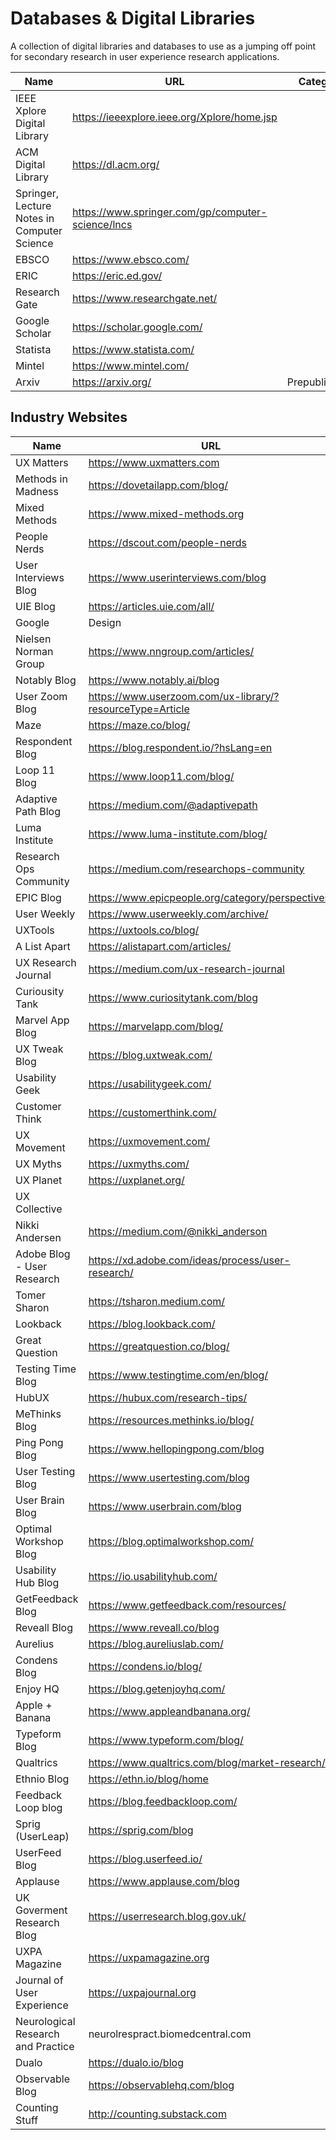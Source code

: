 # Databases & Digital Libraries

A collection of digital libraries and databases to use as a jumping off point for secondary research in user experience research applications.

| Name | URL | Category |
| --- | --- | --- |
| IEEE Xplore Digital Library | https://ieeexplore.ieee.org/Xplore/home.jsp |  |
| ACM Digital Library | https://dl.acm.org/ |  |
| Springer, Lecture Notes in Computer Science | https://www.springer.com/gp/computer-science/lncs |  |
| EBSCO | https://www.ebsco.com/ |  |
| ERIC | https://eric.ed.gov/ |  |
| Research Gate | https://www.researchgate.net/ |  |
| Google Scholar | https://scholar.google.com/ |  |
| Statista | https://www.statista.com/ |  |
| Mintel | https://www.mintel.com/ |  |
| Arxiv | https://arxiv.org/ | Prepublication |

## Industry Websites

| Name | URL | Category |
| --- | --- | --- |
| UX Matters | https://www.uxmatters.com |  |
| Methods in Madness | https://dovetailapp.com/blog/ |  |
| Mixed Methods | https://www.mixed-methods.org |  |
| People Nerds | https://dscout.com/people-nerds |  |
| User Interviews Blog | https://www.userinterviews.com/blog |  |
| UIE Blog | https://articles.uie.com/all/ |  |
| Google | Design | https://design.google |  |
| Nielsen Norman Group | https://www.nngroup.com/articles/ |  |
| Notably Blog | https://www.notably.ai/blog |  |
| User Zoom Blog | https://www.userzoom.com/ux-library/?resourceType=Article |  |
| Maze | https://maze.co/blog/ |  |
| Respondent Blog | https://blog.respondent.io/?hsLang=en |  |
| Loop 11 Blog | https://www.loop11.com/blog/ |  |
| Adaptive Path Blog | https://medium.com/@adaptivepath |  |
| Luma Institute | https://www.luma-institute.com/blog/ |  |
| Research Ops Community | https://medium.com/researchops-community |  |
| EPIC Blog | https://www.epicpeople.org/category/perspectives/ |  |
| User Weekly  | https://www.userweekly.com/archive/ |  |
| UXTools | https://uxtools.co/blog/ |  |
| A List Apart | https://alistapart.com/articles/ |  |
| UX Research Journal | https://medium.com/ux-research-journal |  |
| Curiousity Tank | https://www.curiositytank.com/blog |  |
| Marvel App Blog | https://marvelapp.com/blog/ |  |
| UX Tweak Blog | https://blog.uxtweak.com/ |  |
| Usability Geek | https://usabilitygeek.com/ |  |
| Customer Think | https://customerthink.com/ |  |
| UX Movement | https://uxmovement.com/ |  |
| UX Myths | https://uxmyths.com/ |  |
| UX Planet | https://uxplanet.org/ |  |
| UX Collective |  |  |
| Nikki Andersen | https://medium.com/@nikki_anderson |  |
| Adobe Blog - User Research | https://xd.adobe.com/ideas/process/user-research/ |  |
| Tomer Sharon | https://tsharon.medium.com/ |  |
| Lookback | https://blog.lookback.com/ |  |
| Great Question | https://greatquestion.co/blog/ |  |
| Testing Time Blog | https://www.testingtime.com/en/blog/ |  |
| HubUX | https://hubux.com/research-tips/ |  |
| MeThinks Blog | https://resources.methinks.io/blog/ |  |
| Ping Pong Blog | https://www.hellopingpong.com/blog |  |
| User Testing Blog | https://www.usertesting.com/blog |  |
| User Brain Blog | https://www.userbrain.com/blog |  |
| Optimal Workshop Blog | https://blog.optimalworkshop.com/ |  |
| Usability Hub Blog | https://io.usabilityhub.com/ |  |
| GetFeedback Blog  | https://www.getfeedback.com/resources/ |  |
| Reveall Blog | https://www.reveall.co/blog |  |
| Aurelius | https://blog.aureliuslab.com/ |  |
| Condens Blog | https://condens.io/blog/ |  |
| Enjoy HQ | https://blog.getenjoyhq.com/ |  |
| Apple + Banana  | https://www.appleandbanana.org/ |  |
| Typeform Blog | https://www.typeform.com/blog/ |  |
| Qualtrics | https://www.qualtrics.com/blog/market-research/ |  |
| Ethnio Blog | https://ethn.io/blog/home |  |
| Feedback Loop blog | https://blog.feedbackloop.com/ |  |
| Sprig (UserLeap) | https://sprig.com/blog |  |
| UserFeed Blog | https://blog.userfeed.io/ |  |
| Applause | https://www.applause.com/blog |  |
| UK Goverment Research Blog | https://userresearch.blog.gov.uk/ |  |
| UXPA Magazine | https://uxpamagazine.org |  |
| Journal of User Experience | https://uxpajournal.org |  |
| Neurological Research and Practice | neurolrespract.biomedcentral.com |  |
| Dualo | https://dualo.io/blog |  |
| Observable Blog | https://observablehq.com/blog |  |
| Counting Stuff | http://counting.substack.com | Personal Website |
